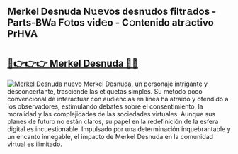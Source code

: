 ## Merkel Desnuda N𝚞𝚎vos desn𝚞dos filtr𝚊dos - Parts-BWa F𝚘tos vid𝚎o - C𝚘ntenido atr𝚊ctivo PrHVA

# <h2><a href="http://mb7zft.tromn.icu/?c=Merkel+Desnuda">🔗👉👉👉 Merkel Desnuda 🔗🔗</a></h2>

[![Merkel Desnuda nuevo](https://i.imgur.com/pEAQMta.gif)](http://mb7zft.tromn.icu/?c=Merkel+Desnuda)
Merkel Desnuda, un personaje intrigante y desconcertante, trasciende las etiquetas simples. Su método poco convencional de interactuar con audiencias en línea ha atraído y ofendido a los observadores, estimulando debates sobre el consentimiento, la moralidad y las complejidades de las sociedades virtuales. Aunque sus planes de futuro no están claros, su papel en la redefinición de la esfera digital es incuestionable. Impulsado por una determinación inquebrantable y un encanto innegable, el impacto de Merkel Desnuda en la comunidad virtual es ilimitado.
